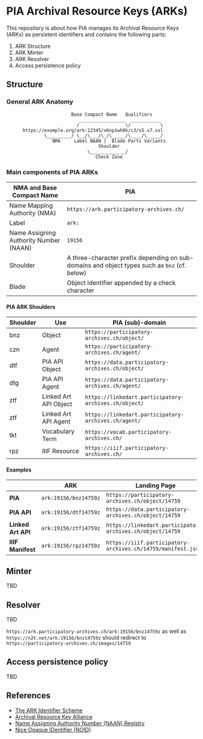 # PIA Archival Resource Keys (ARKs)
This repository is about how PIA manages its Archival Resource Keys (ARKs) as persistent identifiers and contains the following parts:

1. ARK Structure
2. ARK Minter
3. ARK Resolver
4. Access persistence policy

## Structure
### General ARK Anatomy

```
                        Base Compact Name   Qualifiers
                           _________________  ___________
                          /                 \/           \
      https://example.org/ark:12345/x6np1wh8k/c3/s5.v7.xsl
              \_________/ \__/\___/\_/\_____/\____/\_____/
                 NMA     Label NAAN |  Blade Parts Variants
                                  Shoulder
                              \_____________/
                                 Check Zone

```
### Main components of PIA ARKs

| **NMA and Base Compact Name**            | **PIA**                                                                                      |
|------------------------------------------|----------------------------------------------------------------------------------------------|
| Name Mapping Authority (NMA)             | `https://ark.participatory-archives.ch/`                                                     |
| Label                                    | `ark:`                                                                                       |
| Name Assigning Authority Number (NAAN)   | `19156`                                                                                      |
| Shoulder                                 | A three-character prefix depending on sub-domains and object types such as `bnz` (cf. below) |
| Blade                                    | Object Identifier appended by a check character                                              |

#### PIA ARK Shoulders

| **Shoulder** |  Use                       | **PIA (sub)-domain**                                         |
|--------------|----------------------------|--------------------------------------------------------------|
|  bnz         | Object                     | `https://participatory-archives.ch/object/`                  |
|  czn         | Agent                      | `https://participatory-archives.ch/agent/`                   |
|  dtf         | PIA API Object             | `https://data.participatory-archives.ch/object/`             |
|  dtg         | PIA API Agent              | `https://data.participatory-archives.ch/agent/`              |
|  ztf         | Linked Art API Object      | `https://linkedart.participatory-archives.ch/object/`        |
|  ztf         | Linked Art API Agent       | `https://linkedart.participatory-archives.ch/agent/`         |
|  tkt         | Vocabulary Term            | `https://vocab.participatory-archives.ch/`                   |
|  rpz         | IIIF Resource              | `https://iiif.participatory-archives.ch/`                    |

#### Examples

|                   | **ARK**               | **Landing Page**                                             |
|-------------------|-----------------------|--------------------------------------------------------------|
| **PIA**           | `ark:19156/bnz14759z` | `https://participatory-archives.ch/object/14759`             |
| **PIA API**       | `ark:19156/dtf14759z` | `https://data.participatory-archives.ch/object/14759`        |
| **Linked Art API**| `ark:19156/ztf14759z` | `https://linkedart.participatory-archives.ch/object/14759`   |
| **IIIF Manifest** | `ark:19156/rpz14759z` | `https://iiif.participatory-archives.ch/14759/manifest.json` |

## Minter
TBD

## Resolver
TBD

`https://ark.participatory-archives.ch/ark:19156/bnz14759z` as well as `https://n2t.net/ark:19156/bnz14759z` should redirect to `https://participatory-archives.ch/images/14759`

## Access persistence policy
TBD

## References
- [The ARK Identifier Scheme](https://datatracker.ietf.org/doc/html/draft-kunze-ark-34)
- [Archival Resource Key Alliance](https://arks.org/)
- [Name Assigning Authority Number (NAAN) Registry](https://n2t.net/e/pub/naan_registry.txt)
- [Nice Opaque IDentifier (NOID)](http://n2t.net/e/noid.html)
